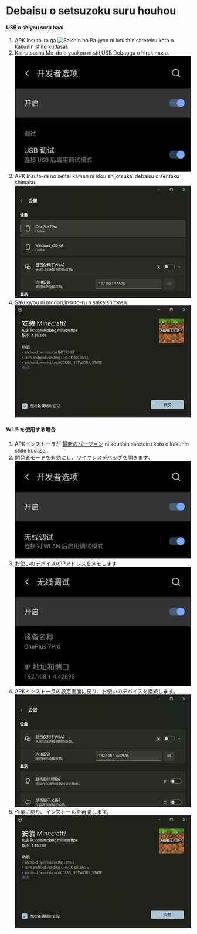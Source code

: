 # Debaisu o setsuzoku suru houhou
#### USB o shiyou suru baai
1. APK Insuto-ra ga  ![Saishin no Ba-jyon](https://www.microsoft.com/store/productId/9P2JFQ43FPPG "APK Installer") ni koushin sareteiru koto o kakunin shite kudasai.
2. Kaihatsusha Mo-do o yuukou ni shi,USB Debaggu o hirakimasu.![Kaihatsusha Mo-do](https://raw.githubusercontent.com/Paving-Base/APK-Installer/screenshots/Documents/Tutorials/How%20To%20Connect%20Device/Images/Screenshot_20221002-172252.jpg)
3. APK Insuto-ra no settei kamen ni idou shi,otsukai debaisu o sentaku shimasu.![Settei Pe-ji](https://raw.githubusercontent.com/Paving-Base/APK-Installer/screenshots/Documents/Tutorials/How%20To%20Connect%20Device/Images/Snipaste_2022-10-02_17-37-30.png)
4. Sakugyou ni modori,Insuto-ru o saikaishimasu. ![Insto-ru o Tsudukeru](https://raw.githubusercontent.com/Paving-Base/APK-Installer/screenshots/Documents/Tutorials/How%20To%20Connect%20Device/Images/Snipaste_2022-10-02_17-34-04.png)
#### Wi-Fiを使用する場合
1. APKインストーラが [ 最新のバージョン](https://www.microsoft.com/store/productId/9P2JFQ43FPPG "APK Installer")  ni koushin sareteiru koto o kakunin shite kudasai.
2. 開発者モードを有効にし、ワイヤレスデバッグを開きます。![開発者モード](https://raw.githubusercontent.com/Paving-Base/APK-Installer/screenshots/Documents/Tutorials/How%20To%20Connect%20Device/Images/Screenshot_20221002-174001.jpg)
3. お使いのデバイスのIPアドレスをメモします![IPアドレス](https://raw.githubusercontent.com/Paving-Base/APK-Installer/screenshots/Documents/Tutorials/How%20To%20Connect%20Device/Images/Screenshot_20221002-174200.jpg)
3. APKインストーラの設定画面に戻り、お使いのデバイスを接続します。![設定ページ](https://raw.githubusercontent.com/Paving-Base/APK-Installer/screenshots/Documents/Tutorials/How%20To%20Connect%20Device/Images/Snipaste_2022-10-02_17-46-28.png)
4. 作業に戻り、インストールを再開します。![インストールを続ける](https://raw.githubusercontent.com/Paving-Base/APK-Installer/screenshots/Documents/Tutorials/How%20To%20Connect%20Device/Images/Snipaste_2022-10-02_17-34-04.png)
